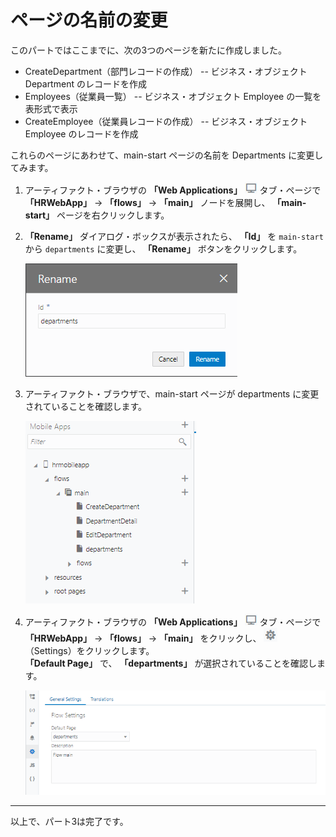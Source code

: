 # ページの名前の変更

このパートではここまでに、次の3つのページを新たに作成しました。

* CreateDepartment（部門レコードの作成） -- ビジネス・オブジェクト Department のレコードを作成
* Employees（従業員一覧） -- ビジネス・オブジェクト Employee の一覧を表形式で表示
* CreateEmployee（従業員レコードの作成） -- ビジネス・オブジェクト Employee のレコードを作成

これらのページにあわせて、main-start ページの名前を Departments に変更してみます。

1.  アーティファクト・ブラウザの **「Web Applications」**
    ![Web Applications アイコン](../icons/vbcsca_webapp_icon.png)
    タブ・ページで **「HRWebApp」** → **「flows」** → **「main」** ノードを展開し、 **「main-start」** ページを右クリックします。

1.  **「Rename」** ダイアログ・ボックスが表示されたら、 **「Id」** を `main-start` から `departments` に変更し、 **「Rename」** ボタンをクリックします。

    ![「Rename」ダイアログ・ボックス](images/rename.png)

1.  アーティファクト・ブラウザで、main-start ページが departments に変更されていることを確認します。

    ![main-start ページの名前を変更した後のアーティファクト・ブラウザ](images/artifact_browser_rename.png)

1.  アーティファクト・ブラウザの **「Web Applications」**
    ![Web Applications アイコン](../icons/vbcsca_webapp_icon.png)
    タブ・ページで **「HRWebApp」** → **「flows」** → **「main」** をクリックし、
    ![Settings アイコン](../icons/vbcs_settings_icon.png)
    （Settings）をクリックします。  
    **「Default Page」** で、 **「departments」** が選択されていることを確認します。

    ![main ページ・フローの「Settings」ページ](images/main_page_flow_settings.png)  

----

以上で、パート3は完了です。
